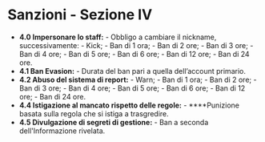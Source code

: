 # Sanzioni - Sezione IV

*  **4.0 Impersonare lo staff:** - Obbligo a cambiare il nickname, successivamente: - Kick; - Ban di 1 ora; - Ban di 2 ore; - Ban di 3 ore; - Ban di 4 ore; - Ban di 5 ore; - Ban di 6 ore; - Ban di 12 ore; - Ban di 24 ore. 
* **4.1 Ban Evasion:** - Durata del ban pari a quella dell’account primario. 
* **4.2 Abuso del sistema di report:** - Warn; - Ban di 1 ora; - Ban di 2 ore; - Ban di 3 ore; - Ban di 4 ore; - Ban di 5 ore; - Ban di 6 ore; - Ban di 12 ore; - Ban di 24 ore. 
* **4.4 Istigazione al mancato rispetto delle regole:** - ****Punizione basata sulla regola che si istiga a trasgredire. 
* **4.5 Divulgazione di segreti di gestione:** - Ban a seconda dell'Informazione rivelata.

